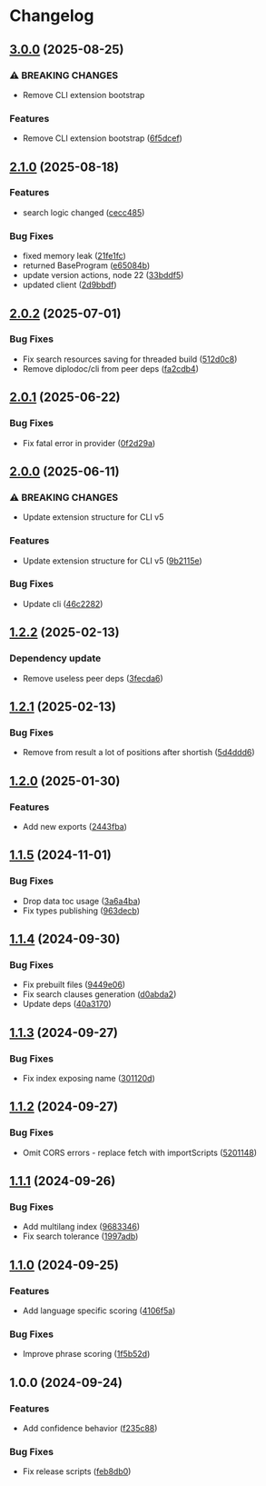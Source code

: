 # Changelog

## [3.0.0](https://github.com/diplodoc-platform/search-extension/compare/v2.1.0...v3.0.0) (2025-08-25)


### ⚠ BREAKING CHANGES

* Remove CLI extension bootstrap

### Features

* Remove CLI extension bootstrap ([6f5dcef](https://github.com/diplodoc-platform/search-extension/commit/6f5dcef2fe0f69e6424d7b3a5797b27e0301800d))

## [2.1.0](https://github.com/diplodoc-platform/search-extension/compare/v2.0.2...v2.1.0) (2025-08-18)


### Features

* search logic changed ([cecc485](https://github.com/diplodoc-platform/search-extension/commit/cecc4859150aa297bee125efd38e730273e3c707))


### Bug Fixes

* fixed memory leak ([21fe1fc](https://github.com/diplodoc-platform/search-extension/commit/21fe1fcc0f5e6016c73ee7165fcce9b81b0d5f6a))
* returned BaseProgram ([e65084b](https://github.com/diplodoc-platform/search-extension/commit/e65084bb8346ba6a2771be678b80078753ca3dba))
* update version actions, node 22 ([33bddf5](https://github.com/diplodoc-platform/search-extension/commit/33bddf505031b72201ad0335fdd760b04e46e8e7))
* updated client ([2d9bbdf](https://github.com/diplodoc-platform/search-extension/commit/2d9bbdf5fa3d32a3ed759323d7e67a4554ba36bc))

## [2.0.2](https://github.com/diplodoc-platform/search-extension/compare/v2.0.1...v2.0.2) (2025-07-01)


### Bug Fixes

* Fix search resources saving for threaded build ([512d0c8](https://github.com/diplodoc-platform/search-extension/commit/512d0c8d675d6be6ab4bfbf4ca87fd7525843e71))
* Remove diplodoc/cli from peer deps ([fa2cdb4](https://github.com/diplodoc-platform/search-extension/commit/fa2cdb4b17abcdee54b7c38c35122a89e5cc318d))

## [2.0.1](https://github.com/diplodoc-platform/search-extension/compare/v2.0.0...v2.0.1) (2025-06-22)


### Bug Fixes

* Fix fatal error in provider ([0f2d29a](https://github.com/diplodoc-platform/search-extension/commit/0f2d29a8108fd5c7a1f52625f684e8373c7901f7))

## [2.0.0](https://github.com/diplodoc-platform/search-extension/compare/v1.2.2...v2.0.0) (2025-06-11)


### ⚠ BREAKING CHANGES

* Update extension structure for CLI v5

### Features

* Update extension structure for CLI v5 ([9b2115e](https://github.com/diplodoc-platform/search-extension/commit/9b2115e1684d6613eec0414a59945cc3f10f9f45))


### Bug Fixes

* Update cli ([46c2282](https://github.com/diplodoc-platform/search-extension/commit/46c22829fd6eb005d390262ac092fda55d6a2121))

## [1.2.2](https://github.com/diplodoc-platform/search-extension/compare/v1.2.1...v1.2.2) (2025-02-13)


### Dependency update

* Remove useless peer deps ([3fecda6](https://github.com/diplodoc-platform/search-extension/commit/3fecda66b5afdd7b5716074e215c26a60a45440f))

## [1.2.1](https://github.com/diplodoc-platform/search-extension/compare/v1.2.0...v1.2.1) (2025-02-13)


### Bug Fixes

* Remove from result a lot of positions after shortish ([5d4ddd6](https://github.com/diplodoc-platform/search-extension/commit/5d4ddd6a3d176f360509ef8072943f1a97299c38))

## [1.2.0](https://github.com/diplodoc-platform/search-extension/compare/v1.1.5...v1.2.0) (2025-01-30)


### Features

* Add new exports ([2443fba](https://github.com/diplodoc-platform/search-extension/commit/2443fba30c200eb9acde19d8954c1f108aeefa80))

## [1.1.5](https://github.com/diplodoc-platform/search-extension/compare/v1.1.4...v1.1.5) (2024-11-01)


### Bug Fixes

* Drop data toc usage ([3a6a4ba](https://github.com/diplodoc-platform/search-extension/commit/3a6a4baf45bdaaf6ad1c8d3b0eed040d05cbcc51))
* Fix types publishing ([963decb](https://github.com/diplodoc-platform/search-extension/commit/963decbf95f245a5d9baf31e3eb6a2cfa45f564b))

## [1.1.4](https://github.com/diplodoc-platform/search-extension/compare/v1.1.3...v1.1.4) (2024-09-30)


### Bug Fixes

* Fix prebuilt files ([9449e06](https://github.com/diplodoc-platform/search-extension/commit/9449e06f6c04757a4dafad786d462da4d981761a))
* Fix search clauses generation ([d0abda2](https://github.com/diplodoc-platform/search-extension/commit/d0abda2cb40f94b26f876599dc80ba8e44a845f0))
* Update deps ([40a3170](https://github.com/diplodoc-platform/search-extension/commit/40a3170f96f49d8e065004dc0f261754da6bce75))

## [1.1.3](https://github.com/diplodoc-platform/search-extension/compare/v1.1.2...v1.1.3) (2024-09-27)


### Bug Fixes

* Fix index exposing name ([301120d](https://github.com/diplodoc-platform/search-extension/commit/301120df588eef4e8ddcd87e93cf3b0aff27d301))

## [1.1.2](https://github.com/diplodoc-platform/search-extension/compare/v1.1.1...v1.1.2) (2024-09-27)


### Bug Fixes

* Omit CORS errors - replace fetch with importScripts ([5201148](https://github.com/diplodoc-platform/search-extension/commit/5201148f9a963f52837307245178d88be96a09eb))

## [1.1.1](https://github.com/diplodoc-platform/search-extension/compare/v1.1.0...v1.1.1) (2024-09-26)


### Bug Fixes

* Add multilang index ([9683346](https://github.com/diplodoc-platform/search-extension/commit/9683346b192bfdee3a0ba6c4469a405326b45c48))
* Fix search tolerance ([1997adb](https://github.com/diplodoc-platform/search-extension/commit/1997adbe1657ec60a7cea5f0e28519c02c7adc14))

## [1.1.0](https://github.com/diplodoc-platform/search-extension/compare/v1.0.0...v1.1.0) (2024-09-25)


### Features

* Add language specific scoring ([4106f5a](https://github.com/diplodoc-platform/search-extension/commit/4106f5a5e0caaed8d8f94765badaa1dd1121b406))


### Bug Fixes

* Improve phrase scoring ([1f5b52d](https://github.com/diplodoc-platform/search-extension/commit/1f5b52dfd38a96e74628c91efaf3d6a25b02b050))

## 1.0.0 (2024-09-24)


### Features

* Add confidence behavior ([f235c88](https://github.com/diplodoc-platform/search-extension/commit/f235c8877d383a96f153046f13fd8d05dd7e1d08))


### Bug Fixes

* Fix release scripts ([feb8db0](https://github.com/diplodoc-platform/search-extension/commit/feb8db0c92751fc9ab1157644d3de3372aaa4dfa))
